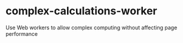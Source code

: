 # complex-calculations-worker
Use Web workers to allow complex computing without affecting page performance
